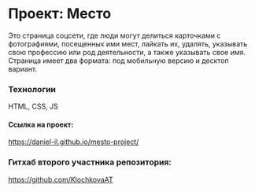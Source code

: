 # Проект: Место

Это страница соцсети, где люди могут делиться карточками с фотографиями, посещенных ими мест, лайкать их, удалять, указывать свою профессию или род деятельности, а также указывать свое имя. Страница имеет два формата: под мобильную версию и десктоп вариант. 

### Технологии
HTML, CSS, JS

#### Ссылка на проект:
https://daniel-il.github.io/mesto-project/

### Гитхаб второго участника репозитория: 
https://github.com/KlochkovaAT
